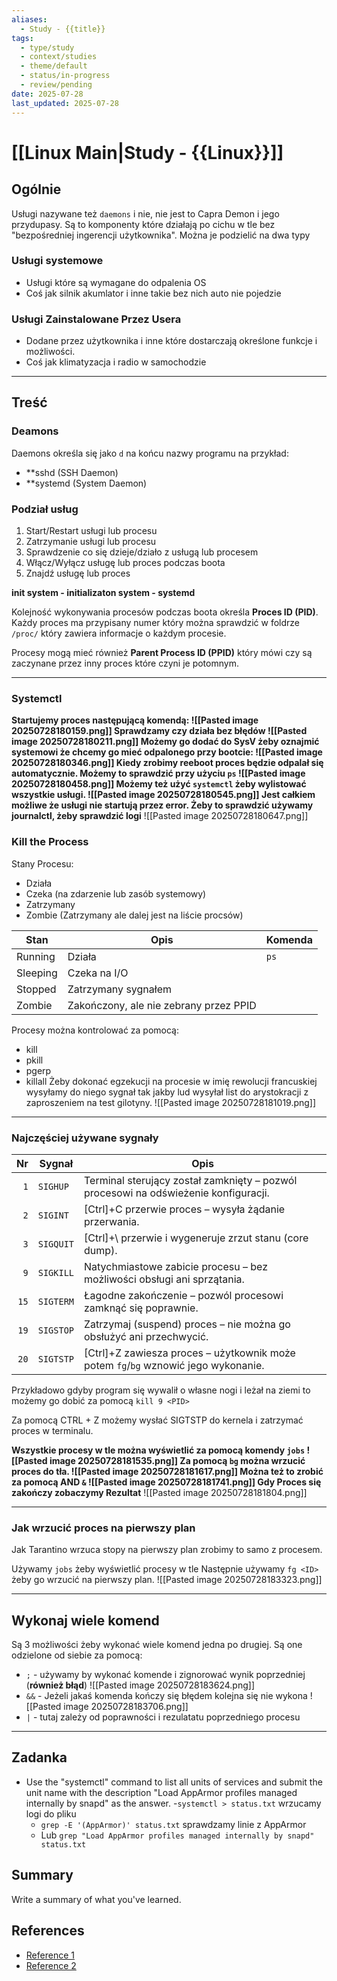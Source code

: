 ```yaml
---
aliases:
  - Study - {{title}}
tags:
  - type/study
  - context/studies
  - theme/default
  - status/in-progress
  - review/pending
date: 2025-07-28
last_updated: 2025-07-28
---
```


# [[Linux Main|Study - {{Linux}}]]

## Ogólnie
Usługi nazywane też `daemons` i nie, nie jest to Capra Demon i jego przydupasy. Są to komponenty które działają po cichu w tle bez "bezpośredniej ingerencji użytkownika".
Można je podzielić na dwa typy
### Usługi systemowe
- Usługi które są wymagane do odpalenia OS
- Coś jak silnik akumlator i inne takie bez nich auto nie pojedzie
### Usługi Zainstalowane Przez Usera
- Dodane przez użytkownika i inne które dostarczają określone funkcje i możliwości.
- Coś jak klimatyzacja i radio w samochodzie

---

## Treść
### Deamons
Daemons określa się jako `d` na końcu nazwy programu na przykład:
- **sshd (SSH Daemon)
- **systemd (System Daemon)
### Podział usług
1. Start/Restart usługi lub procesu
2. Zatrzymanie usługi lub procesu
3. Sprawdzenie co się dzieje/działo z usługą lub procesem
4. Włącz/Wyłącz usługę lub proces podczas boota
5. Znajdź usługę lub proces

**init system - initializaton system - systemd**

Kolejność wykonywania procesów podczas boota określa **Proces ID (PID)**. Każdy proces ma przypisany numer który można sprawdzić w foldrze `/proc/` który zawiera informacje o każdym procesie.

Procesy mogą mieć również **Parent Process ID (PPID)** który mówi czy są zaczynane przez inny proces które czyni je potomnym.

---
### Systemctl

**Startujemy proces następującą komendą:
![[Pasted image 20250728180159.png]]
Sprawdzamy czy działa bez błędów
![[Pasted image 20250728180211.png]]
Możemy go dodać do SysV żeby oznajmić systemowi że chcemy go mieć odpalonego przy bootcie:
![[Pasted image 20250728180346.png]]
Kiedy zrobimy reeboot proces będzie odpalał się automatycznie. Możemy to sprawdzić przy użyciu `ps`
![[Pasted image 20250728180458.png]]
Możemy też użyć `systemctl` żeby wylistować wszystkie usługi.
![[Pasted image 20250728180545.png]]
Jest całkiem możliwe że usługi nie startują przez error. Żeby to sprawdzić używamy journalctl, żeby sprawdzić logi**
![[Pasted image 20250728180647.png]]
### Kill the Process
Stany Procesu:
- Działa
- Czeka (na zdarzenie lub zasób systemowy)
- Zatrzymany
- Zombie (Zatrzymany ale dalej jest na liście procsów)

| Stan | Opis | Komenda |  
|----------|-----------------------------------|-------------------|  
| Running | Działa | `ps` |  
| Sleeping | Czeka na I/O | |  
| Stopped | Zatrzymany sygnałem | |  
| Zombie | Zakończony, ale nie zebrany przez PPID | |

Procesy można kontrolować za pomocą:
- kill
- pkill
- pgerp
- killall
Żeby dokonać egzekucji na procesie w imię rewolucji francuskiej wysyłamy do niego sygnał tak jakby lud wysyłał list do arystokracji z zaproszeniem na test gilotyny.
![[Pasted image 20250728181019.png]]

---
### **Najczęściej używane sygnały**
|**Nr**|**Sygnał**|**Opis**|
|--:|---|---|
|`1`|`SIGHUP`|Terminal sterujący został zamknięty – pozwól procesowi na odświeżenie konfiguracji.|
|`2`|`SIGINT`|[Ctrl]+C przerwie proces – wysyła żądanie przerwania.|
|`3`|`SIGQUIT`|[Ctrl]+\ przerwie i wygeneruje zrzut stanu (core dump).|
|`9`|`SIGKILL`|Natychmiastowe zabicie procesu – bez możliwości obsługi ani sprzątania.|
|`15`|`SIGTERM`|Łagodne zakończenie – pozwól procesowi zamknąć się poprawnie.|
|`19`|`SIGSTOP`|Zatrzymaj (suspend) proces – nie można go obsłużyć ani przechwycić.|
|`20`|`SIGTSTP`|[Ctrl]+Z zawiesza proces – użytkownik może potem `fg`/`bg` wznowić jego wykonanie.|
Przykładowo gdyby program się wywalił o własne nogi i leżał na ziemi to możemy go dobić za pomocą
`kill 9 <PID>`

Za pomocą CTRL + Z możemy wysłać SIGTSTP do kernela i zatrzymać proces w terminalu.

**Wszystkie procesy w tle można wyświetlić za pomocą komendy `jobs`
![[Pasted image 20250728181535.png]]
Za pomocą `bg` można wrzucić proces do tła.
![[Pasted image 20250728181617.png]]
Można też to zrobić za pomocą AND `&`
![[Pasted image 20250728181741.png]]
Gdy Proces się zakończy zobaczymy Rezultat**
![[Pasted image 20250728181804.png]]

---
### Jak wrzucić proces na pierwszy plan 

Jak Tarantino wrzuca stopy na pierwszy plan zrobimy to samo z procesem.

Używamy `jobs` żeby wyświetlić procesy w tle
Następnie używamy `fg <ID>` żeby go wrzucić na pierwszy plan.
![[Pasted image 20250728183323.png]]

---
## Wykonaj wiele komend

Są 3 możliwości żeby wykonać wiele komend jedna po drugiej.
Są one odzielone od siebie za pomocą:
- `;` - używamy by wykonać komende i zignorować wynik poprzedniej (**również błąd**)
![[Pasted image 20250728183624.png]]
- `&&` - Jeżeli jakaś komenda kończy się błędem kolejna się nie wykona
![[Pasted image 20250728183706.png]]
- `|` - tutaj zależy od poprawności i rezulatatu poprzedniego procesu

---

## Zadanka
- Use the "systemctl" command to list all units of services and submit the unit name with the description "Load AppArmor profiles managed internally by snapd" as the answer.
	-`systemctl > status.txt` wrzucamy logi do pliku
	- `grep -E '(AppArmor)' status.txt` sprawdzamy linie z AppArmor
	- Lub `grep "Load AppArmor profiles managed internally by snapd" status.txt`



## Summary
Write a summary of what you've learned.

## References
- [Reference 1](link)
- [Reference 2](link)